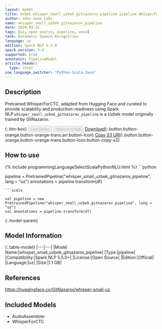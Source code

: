 ```yaml
---
layout: model
title: Uzbek whisper_small_uzbek_gitnazarov_pipeline pipeline WhisperForCTC from GitNazarov
author: John Snow Labs
name: whisper_small_uzbek_gitnazarov_pipeline
date: 2024-09-21
tags: [uz, open_source, pipeline, onnx]
task: Automatic Speech Recognition
language: uz
edition: Spark NLP 5.5.0
spark_version: 3.0
supported: true
annotator: PipelineModel
article_header:
  type: cover
use_language_switcher: "Python-Scala-Java"
---
```


## Description

Pretrained WhisperForCTC, adapted from Hugging Face and curated to provide scalability and production-readiness using Spark NLP.`whisper_small_uzbek_gitnazarov_pipeline` is a Uzbek model originally trained by GitNazarov.

{:.btn-box}
<button class="button button-orange" disabled>Live Demo</button>
<button class="button button-orange" disabled>Open in Colab</button>
[Download](https://s3.amazonaws.com/auxdata.johnsnowlabs.com/public/models/whisper_small_uzbek_gitnazarov_pipeline_uz_5.5.0_3.0_1726951142080.zip){:.button.button-orange.button-orange-trans.arr.button-icon}
[Copy S3 URI](s3://auxdata.johnsnowlabs.com/public/models/whisper_small_uzbek_gitnazarov_pipeline_uz_5.5.0_3.0_1726951142080.zip){:.button.button-orange.button-orange-trans.button-icon.button-copy-s3}

## How to use



<div class="tabs-box" markdown="1">
{% include programmingLanguageSelectScalaPythonNLU.html %}
```python

pipeline = PretrainedPipeline("whisper_small_uzbek_gitnazarov_pipeline", lang = "uz")
annotations =  pipeline.transform(df)   

```
```scala

val pipeline = new PretrainedPipeline("whisper_small_uzbek_gitnazarov_pipeline", lang = "uz")
val annotations = pipeline.transform(df)

```
</div>

{:.model-param}
## Model Information

{:.table-model}
|---|---|
|Model Name:|whisper_small_uzbek_gitnazarov_pipeline|
|Type:|pipeline|
|Compatibility:|Spark NLP 5.5.0+|
|License:|Open Source|
|Edition:|Official|
|Language:|uz|
|Size:|1.1 GB|

## References

https://huggingface.co/GitNazarov/whisper-small-uz

## Included Models

- AudioAssembler
- WhisperForCTC